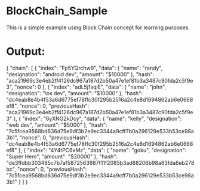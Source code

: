 # BlockChain_Sample
This is a simple example using Block Chain concept for learning purposes.

# Output:

{
    "chain": [
        {
            "index": "Fp5YQrchw9",
            "data": {
                "name": "randy",
                "designation": "android dev",
                "amount": "$10000"
            },
            "hash": "aca21969c3e4eb2ff4126dc967a187d2b50a47e1ef81b3a3487c90fda2c5f9e3",
            "nonce": 0
        },
        {
            "index": "adL5j1sqiE",
            "data": {
                "name": "john",
                "designation": "ios dev",
                "amount": "$10000"
            },
            "hash": "dc4eab8e4b4f53a6d6775ef78ffc30f295b2516a2c4e8d1694862ab6e0668ef8",
            "nonce": 0,
            "previousHash": "aca21969c3e4eb2ff4126dc967a187d2b50a47e1ef81b3a3487c90fda2c5f9e3"
        },
        {
            "index": "6yXNG2kDcy",
            "data": {
                "name": "kelly",
                "designation": "web dev",
                "amount": "$5000"
            },
            "hash": "7c5fcea9568bd636d75e9df3b2e9ec3344a9cff7b0a296129e533b53ce98a3b1",
            "nonce": 0,
            "previousHash": "dc4eab8e4b4f53a6d6775ef78ffc30f295b2516a2c4e8d1694862ab6e0668ef8"
        },
        {
            "index": "4Y4tPC6xMz",
            "data": {
                "name": "goku",
                "designation": "Super Hero",
                "amount": "$20000"
            },
            "hash": "de3ffdbb303485c7b7af5872563987f11f2085b3ad88206b98a83fda6eb278bc",
            "nonce": 0,
            "previousHash": "7c5fcea9568bd636d75e9df3b2e9ec3344a9cff7b0a296129e533b53ce98a3b1"
        }
    ]
}
